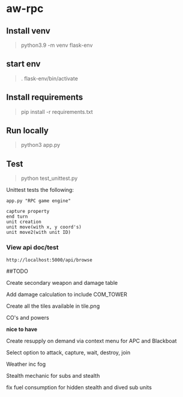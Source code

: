 # aw-rpc

## Install venv

> python3.9 -m venv flask-env

## start env

> . flask-env/bin/activate

## Install requirements

> pip install -r requirements.txt

## Run locally

> python3 app.py

## Test

> python test_unittest.py

  Unittest tests the following:

    app.py "RPC game engine"

    capture property
    end turn
    unit creation
    unit move(with x, y coord's)
    unit move2(with unit ID)



### View api doc/test

`http://localhost:5000/api/browse`


##TODO

Create secondary weapon and damage table

Add damage calculation to include COM_TOWER

Create all the tiles available in tile.png

CO's and powers

**nice to have**

Create resupply on demand via context menu for APC and Blackboat

Select option to attack, capture, wait, destroy, join

Weather inc fog

Stealth mechanic for subs and stealth

fix fuel consumption for hidden stealth and dived sub units
